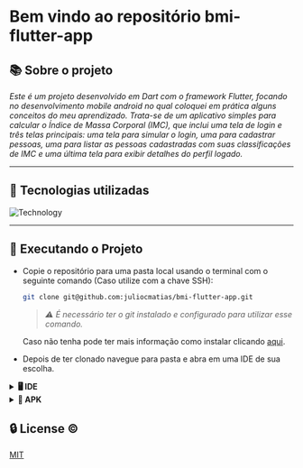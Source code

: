 #  Bem vindo ao repositório bmi-flutter-app

## 📚 Sobre o projeto

_Este é um projeto desenvolvido em Dart com o framework Flutter, focando no desenvolvimento mobile android no qual coloquei em prática alguns conceitos do meu aprendizado. Trata-se de um aplicativo simples para calcular o Índice de Massa Corporal (IMC), que inclui uma tela de login e três telas principais: uma tela para simular o login, uma para cadastrar pessoas, uma para listar as pessoas cadastradas com suas classificações de IMC e uma última tela para exibir detalhes do perfil logado._

-----------

## 🚀 Tecnologias utilizadas

![Technology](https://skillicons.dev/icons?i=git,dart,flutter)

---

## 🔌 Executando o Projeto

- Copie o repositório para uma pasta local usando o terminal com o seguinte comando (Caso utilize com a chave SSH):
    ```bash
    git clone git@github.com:juliocmatias/bmi-flutter-app.git
    ```
    >*:warning: É necessário ter o git instalado e configurado para utilizar esse comando.*

    Caso não tenha pode ter mais informação como instalar clicando [aqui](https://git-scm.com/downloads).

- Depois de ter clonado navegue para pasta e abra em uma IDE de sua escolha.

<details>
<summary><strong>🖥️ IDE</strong></summary>

- Depois de abrir na IDE de sua preferencia, abra o terminal e execute o comando:

    ```bash
    flutter run
    ```
    Escolha o seu device para ser executado a aplicação. 
    >*:warning: Recomendo executa-lo em um device de emulador android, para ter uma melhor experiência. mas se preferir pode executa-lo com o browser Chrome.*

    >*:warning: Para executar o comando acima tem que ter o Flutter instalado e devidamente configurado para que o comando execute a aplicação.*

    - Caso não o tenha, você pode instala-lo clicando [aqui](https://docs.flutter.dev/get-started/install)

</details>


<details>
<summary><strong>📱 APK</strong></summary>

- Caso queria apenas ver o funcionamento do aplicativo baixo o APK e instale em seu smartphone android:

    clique [aqui](https://github.com/juliocmatias/bmi-flutter-app/blob/main/app-release.apk) para baixar o arquivo e depois clique em `view raw`.

</details>

## 🔒️ License ©️

[MIT](https://choosealicense.com/licenses/mit/)